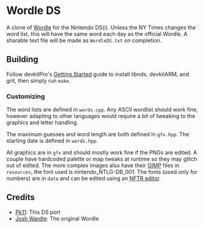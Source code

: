 # Wordle DS
A clone of [Wordle](https://www.nytimes.com/games/wordle/index.html) for the Nintendo DS(i). Unless the NY Times changes the word list, this will have the same word each day as the official Wordle. A sharable text file will be made as `WordleDS.txt` on completion.

## Building
Follow devkitPro's [Getting Started](https://devkitpro.org/wiki/Getting_Started) guide to install libnds, devkitARM, and grit, then simply run `make`.

### Customizing
The word lists are defined in `words.cpp`. Any ASCII wordlist should work fine, however adapting to other languages would require a bit of tweaking to the graphics and letter handling.

The maximum guesses and word length are both defined in `gfx.hpp`. The starting date is defined in `words.hpp`.

All graphics are in `gfx` and should mostly work fine if the PNGs are edited. A couple have hardcoded palette or map tweaks at runtime so they may glitch out of edited. The more complex images also have their [GIMP](https://www.gimp.org) files in `resources`, the font used is nintendo_NTLG-DB_001. The fonts (used only for numbers) are in `data` and can be edited using an [NFTR editor](https://pk11.us/nftr-editor/).

## Credits
- [Pk11](https://github.com/Epicmn11): This DS port
- [Josh Wardle](https://github.com/powerlanguage): The original Wordle
